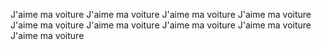 J'aime  ma  voiture  J'aime  ma  voiture  J'aime  ma  voiture  J'aime  ma  voiture  J'aime  ma  voiture  J'aime  ma  voiture  J'aime  ma  voiture  J'aime  ma  voiture  J'aime  ma  voiture